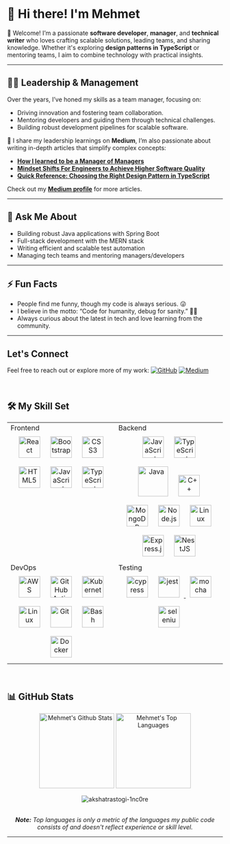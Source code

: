 # 👋 Hi there! I'm Mehmet

🌟 Welcome! I’m a passionate **software developer**, **manager**, and **technical writer** who loves crafting scalable solutions, leading teams, and sharing knowledge. Whether it's exploring **design patterns in TypeScript** or mentoring teams, I aim to combine technology with practical insights.

---

## 🧑‍💼 Leadership & Management
Over the years, I’ve honed my skills as a team manager, focusing on:
- Driving innovation and fostering team collaboration.
- Mentoring developers and guiding them through technical challenges.
- Building robust development pipelines for scalable software.

📝 I share my leadership learnings on **Medium**, I’m also passionate about writing in-depth articles that simplify complex concepts:
- [**How I learned to be a Manager of Managers**](https://medium.com/engineering-leadership-insights/how-i-learned-to-be-a-manager-of-managers-by-failing-3f40a5915253)
- [**Mindset Shifts For Engineers to Achieve Higher Software Quality**](https://medium.com/@phdmeyildiz/mindset-shifts-for-engineers-to-achieve-higher-software-quality-8ef8ee00a041)
- [**Quick Reference: Choosing the Right Design Pattern in TypeScript**](https://medium.com/@phdmeyildiz/quick-reference-choosing-the-right-design-pattern-in-typescript-b726afbb309a)


Check out my [**Medium profile**](https://medium.com/@phdmeyildiz) for more articles.

---

## 🤔 Ask Me About
- Building robust Java applications with Spring Boot
- Full-stack development with the MERN stack
- Writing efficient and scalable test automation
- Managing tech teams and mentoring managers/developers

---

## ⚡ Fun Facts
- People find me funny, though my code is always serious. 😜
- I believe in the motto: “Code for humanity, debug for sanity.” 🧑‍💻
- Always curious about the latest in tech and love learning from the community.

---

## Let's Connect
Feel free to reach out or explore more of my work:
[![GitHub](https://img.shields.io/badge/GitHub-%23121011.svg?style=for-the-badge&logo=github&logoColor=white)](https://github.com/myildizch)
[![Medium](https://img.shields.io/badge/Medium-%23000000.svg?style=for-the-badge&logo=medium&logoColor=white)](https://medium.com/@phdmeyildiz)


<br />

## 🛠️ My Skill Set
<table>
  <tr>
    <td valign="top" width="50%"> 
    Frontend
      <div align="center">
        <a href="https://reactjs.org/" target="_blank"
          ><img
            style="margin: 10px"
            src="https://profilinator.rishav.dev/skills-assets/react-original-wordmark.svg"
            alt="React"
            height="50"
        /></a>
        <a href="https://getbootstrap.com/docs/3.4/javascript/" target="_blank"
          ><img
            style="margin: 10px"
            src="https://profilinator.rishav.dev/skills-assets/bootstrap-plain.svg"
            alt="Bootstrap"
            height="50"
        /></a>
        <a href="https://www.w3schools.com/css/" target="_blank"
          ><img
            style="margin: 10px"
            src="https://profilinator.rishav.dev/skills-assets/css3-original-wordmark.svg"
            alt="CSS3"
            height="50"
        /></a>
        <a href="https://en.wikipedia.org/wiki/HTML5" target="_blank"
          ><img
            style="margin: 10px"
            src="https://profilinator.rishav.dev/skills-assets/html5-original-wordmark.svg"
            alt="HTML5"
            height="50"
        /></a>
        <a href="https://www.javascript.com/" target="_blank"
          ><img
            style="margin: 10px"
            src="https://profilinator.rishav.dev/skills-assets/javascript-original.svg"
            alt="JavaScript"
            height="50"
        /></a>
        <a href="https://www.typescriptlang.org/" target="_blank"
          ><img
            style="margin: 10px"
            src="https://profilinator.rishav.dev/skills-assets/typescript-original.svg"
            alt="TypeScript"
            height="50"
        /></a>
      </div>
    </td>
    <td valign="top" width="50%">
      Backend
      <div align="center">
        <a href="https://www.javascript.com/" target="_blank"
          ><img
            style="margin: 10px"
            src="https://profilinator.rishav.dev/skills-assets/javascript-original.svg"
            alt="JavaScript"
            height="50"
        /></a>
        <a href="https://www.typescriptlang.org/" target="_blank"
          ><img
            style="margin: 10px"
            src="https://profilinator.rishav.dev/skills-assets/typescript-original.svg"
            alt="TypeScript"
            height="50"
        /></a>
        <a href="https://www.java.com/" target="_blank"
          ><img
            style="margin: 10px"
            src="https://profilinator.rishav.dev/skills-assets/java-original-wordmark.svg"
            alt="Java"
            height="70"
        /></a>
        <a href="https://www.cplusplus.com/" target="_blank"
          ><img
            style="margin: 10px"
            src="https://profilinator.rishav.dev/skills-assets/cplusplus-original.svg"
            alt="C++"
            height="50"
        /></a>
        <a href="https://www.mongodb.com/" target="_blank"
          ><img
            style="margin: 10px"
            src="https://profilinator.rishav.dev/skills-assets/mongodb-original-wordmark.svg"
            alt="MongoDB"
            height="50"
        /></a>
        <a href="https://nodejs.org/" target="_blank"
          ><img
            style="margin: 10px"
            src="https://profilinator.rishav.dev/skills-assets/nodejs-original-wordmark.svg"
            alt="Node.js"
            height="50"
        /></a>
        <a href="https://www.linux.org/" target="_blank"
          ><img
            style="margin: 10px"
            src="https://profilinator.rishav.dev/skills-assets/linux-original.svg"
            alt="Linux"
            height="50"
        /></a>
        <a href="https://expressjs.com/" target="_blank"
          ><img
            style="margin: 10px"
            src="https://profilinator.rishav.dev/skills-assets/express-original-wordmark.svg"
            alt="Express.js"
            height="50"
        /></a>
        <a href="https://nestjs.com/" target="_blank"
          ><img
            style="margin: 10px"
            src="https://profilinator.rishav.dev/skills-assets/nestjs.svg"
            alt="NestJS"
            height="50"
        /></a>
      </div>
    </td>
    <tr>
    <td valign="top" width="50%">
      DevOps
      <div align="center">
        <a href="https://aws.amazon.com/" target="_blank"
          ><img
            style="margin: 10px"
            src="https://profilinator.rishav.dev/skills-assets/amazonwebservices-original-wordmark.svg"
            alt="AWS"
            height="50"
        /></a>
        <a href="https://github.com/actions" target="_blank"
          ><img
            style="margin: 10px"
            src="https://avatars.githubusercontent.com/u/44036562?s=200&v=4"
            alt="GitHub Actions"
            height="50"
        /></a>
        <a href="https://kubernetes.io/" target="_blank"
          ><img
            style="margin: 10px"
            src="https://profilinator.rishav.dev/skills-assets/kubernetes-icon.svg"
            alt="Kubernetes"
            height="50"
        /></a>
        <a href="https://www.linux.org/" target="_blank"
          ><img
            style="margin: 10px"
            src="https://profilinator.rishav.dev/skills-assets/linux-original.svg"
            alt="Linux"
            height="50"
        /></a>
        <a href="https://github.com/" target="_blank"
          ><img
            style="margin: 10px"
            src="https://profilinator.rishav.dev/skills-assets/git-scm-icon.svg"
            alt="Git"
            height="50"
        /></a>
        <a href="https://www.gnu.org/software/bash/" target="_blank"
          ><img
            style="margin: 10px"
            src="https://profilinator.rishav.dev/skills-assets/gnu_bash-icon.svg"
            alt="Bash"
            height="50"
        /></a>
        <a href="https://www.docker.com/" target="_blank"
          ><img
            style="margin: 10px"
            src="https://profilinator.rishav.dev/skills-assets/docker-original-wordmark.svg"
            alt="Docker"
            height="50"
        /></a>
      </div>
    </td>
    <td valign="top" width="50%">
      Testing
      <div align="center">
        <a href="https://www.cypress.io" target="_blank" rel="noreferrer">
  <img
    style="margin: 10px"
    src="https://raw.githubusercontent.com/simple-icons/simple-icons/6e46ec1fc23b60c8fd0d2f2ff46db82e16dbd75f/icons/cypress.svg"
    alt="cypress"
    height="50"
/></a>
<a href="https://jestjs.io" target="_blank" rel="noreferrer">
  <img
    style="margin: 10px"
    src="https://www.vectorlogo.zone/logos/jestjsio/jestjsio-icon.svg"
    alt="jest"
    height="50"
  />
</a>
<a href="https://mochajs.org" target="_blank" rel="noreferrer">
  <img
    style="margin: 10px"
    src="https://www.vectorlogo.zone/logos/mochajs/mochajs-icon.svg"
    alt="mocha"
    height="50"
  />
</a>
<a href="https://www.selenium.dev" target="_blank" rel="noreferrer">
  <img
    style="margin: 10px"
    src="https://raw.githubusercontent.com/detain/svg-logos/780f25886640cef088af994181646db2f6b1a3f8/svg/selenium-logo.svg"
    alt="selenium"
    height="50"
  />
</a>
      </div>
    </td>

  </tr>
</table>


<br />

## 📊 GitHub Stats

<div>
  <div align="center">
    <a href="#"><img alt="Mehmet's Github Stats" src="https://github-readme-stats.vercel.app/api?username=myildizCH&show_icons=true&include_all_commits=true&count_private=true&theme=react&hide_border=true&bg_color=0D1117&title_color=5ce1e6&icon_color=5ce1e6" height="175"/></a>
    <a href="#"><img alt="Mehmet's Top Languages" src="https://github-readme-stats.vercel.app/api/top-langs/?username=myildizCH&langs_count=10&layout=compact&theme=react&hide_border=true&bg_color=0D1117&title_color=5ce1e6&icon_color=5ce1e6" height="175"/></a>
   <p align="center"> <img src="https://komarev.com/ghpvc/?username=myildizCH&label=Profile%20views&color=0e75b6&style=flat" alt="akshatrastogi-1nc0re" /> </p>
    <br/>
    <i><b>Note:</b> Top languages is only a metric of the languages my public code consists of and doesn't reflect experience or skill level.</i>
  </div>

  <hr/>

</div>
<br />

